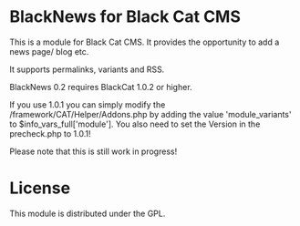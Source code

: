 BlackNews for Black Cat CMS
===============================

This is a module for Black Cat CMS. It provides the opportunity to add a news page/ blog etc.

It supports permalinks, variants and RSS.

BlackNews 0.2 requires BlackCat 1.0.2 or higher.

If you use 1.0.1 you can simply modify the /framework/CAT/Helper/Addons.php by adding the value 'module_variants' to $info_vars_full['module']. You also need to set the Version in the precheck.php to 1.0.1!

Please note that this is still work in progress!

# License

This module is distributed under the GPL.